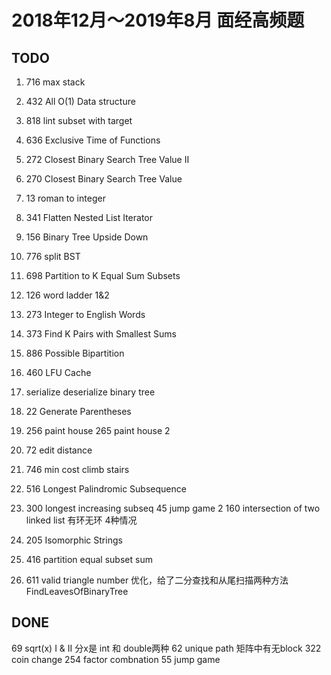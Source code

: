 # 2018年12月～2019年8月 面经高频题

## TODO
1. 716 max stack
2. 432 All O(1) Data structure
3. 818 lint subset with target
5. 636 Exclusive Time of Functions 
10. 272	Closest Binary Search Tree Value II 
11. 270	Closest Binary Search Tree Value
14. 13 roman to integer
17. 341 Flatten Nested List Iterator
18. 156 Binary Tree Upside Down
19. 776 split BST
21. 698 Partition to K Equal Sum Subsets
26. 126 word ladder 1&2
28. 273 Integer to English Words
29. 373 Find K Pairs with Smallest Sums
30. 886	Possible Bipartition
31. 460	LFU Cache



13. serialize deserialize binary tree
16. 22 Generate Parentheses
22. 256 paint house  265 paint house 2
24. 72 edit distance
23. 746 min cost climb stairs
27. 516 Longest Palindromic Subsequence
25. 300 longest increasing subseq
45 jump game 2
160 intersection of two linked list  有环无环 4种情况
12. 205 Isomorphic Strings
20. 416 partition equal subset sum
6. 611 valid triangle number 优化，给了二分查找和从尾扫描两种方法
FindLeavesOfBinaryTree



## DONE
69 sqrt(x) I & II    分x是 int 和 double两种
62 unique path       矩阵中有无block
322 coin change
254 factor combnation
55 jump game  
